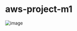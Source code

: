 # aws-project-m1

![image](https://github.com/Turdyo/aws-project-m1/assets/63463668/505e4ea1-e6d1-4687-9ab1-51475808d61d)
